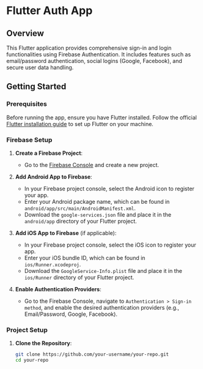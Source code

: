 # Flutter Auth App

## Overview
This Flutter application provides comprehensive sign-in and login functionalities using Firebase Authentication. It includes features such as email/password authentication, social logins (Google, Facebook), and secure user data handling.

## Getting Started

### Prerequisites
Before running the app, ensure you have Flutter installed. Follow the official [Flutter installation guide](https://flutter.dev/docs/get-started/install) to set up Flutter on your machine.

### Firebase Setup

1. **Create a Firebase Project**:
   - Go to the [Firebase Console](https://console.firebase.google.com/) and create a new project.

2. **Add Android App to Firebase**:
   - In your Firebase project console, select the Android icon to register your app.
   - Enter your Android package name, which can be found in `android/app/src/main/AndroidManifest.xml`.
   - Download the `google-services.json` file and place it in the `android/app` directory of your Flutter project.

3. **Add iOS App to Firebase** (if applicable):
   - In your Firebase project console, select the iOS icon to register your app.
   - Enter your iOS bundle ID, which can be found in `ios/Runner.xcodeproj`.
   - Download the `GoogleService-Info.plist` file and place it in the `ios/Runner` directory of your Flutter project.

4. **Enable Authentication Providers**:
   - Go to the Firebase Console, navigate to `Authentication > Sign-in method`, and enable the desired authentication providers (e.g., Email/Password, Google, Facebook).

### Project Setup

1. **Clone the Repository**:
   ```bash
   git clone https://github.com/your-username/your-repo.git
   cd your-repo

